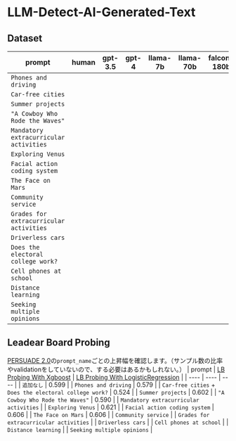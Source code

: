 # LLM-Detect-AI-Generated-Text

## Dataset

| prompt | human | gpt-3.5 | gpt-4 | llama-7b | llama-70b | falcon-180b | mistral-7b | claude |
| ---- | ---- | ---- | ---- | ---- | ---- | ---- | ---- | ---- |
| `Phones and driving` |
| `Car-free cities` |
| `Summer projects` |
| `"A Cowboy Who Rode the Waves"` |
| `Mandatory extracurricular activities` |
| `Exploring Venus` |
| `Facial action coding system` |
| `The Face on Mars` |
| `Community service` |
| `Grades for extracurricular activities` |
| `Driverless cars` |
| `Does the electoral college work?` |
| `Cell phones at school` |
| `Distance learning` |
| `Seeking multiple opinions` |

## Leadear Board Probing
[PERSUADE 2.0](https://www.kaggle.com/datasets/nbroad/persaude-corpus-2)の`prompt_name`ごとの上昇幅を確認します。（サンプル数の比率やvalidationをしていないので、する必要はあるかもしれない。）
| prompt | [LB Probing With Xgboost](https://www.kaggle.com/code/room208/lb-probing-with-xgboost/notebook) | [LB Probing With LogisticRegression](https://www.kaggle.com/code/room208/lb-probing-with-logisticregression/notebook) |
| ---- | ---- | ---- |
| `追加なし` | 0.599 |
| `Phones and driving` | 0.579 |
| `Car-free cities` + `Does the electoral college work?` | 0.524 |
| `Summer projects` | 0.602 |
| `"A Cowboy Who Rode the Waves"` | 0.590 |
| `Mandatory extracurricular activities` |
| `Exploring Venus` | 0.621 |
| `Facial action coding system` | 0.606 |
| `The Face on Mars` | 0.606 |
| `Community service` |
| `Grades for extracurricular activities` |
| `Driverless cars` |
| `Cell phones at school` |
| `Distance learning` |
| `Seeking multiple opinions` |
